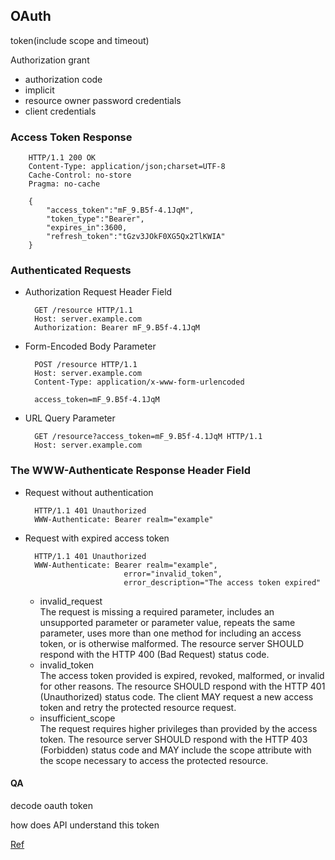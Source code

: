 ## OAuth

token(include scope and timeout)

Authorization grant 

+ authorization code
+ implicit
+ resource owner password credentials
+ client credentials


### Access Token Response 

		HTTP/1.1 200 OK
		Content-Type: application/json;charset=UTF-8
		Cache-Control: no-store
		Pragma: no-cache
		
		{
			"access_token":"mF_9.B5f-4.1JqM",
			"token_type":"Bearer",
			"expires_in":3600,
			"refresh_token":"tGzv3JOkF0XG5Qx2TlKWIA"
		}

### Authenticated Requests

+ Authorization Request Header Field

		GET /resource HTTP/1.1  
		Host: server.example.com   
		Authorization: Bearer mF_9.B5f-4.1JqM   
	
+ Form-Encoded Body Parameter

		POST /resource HTTP/1.1   
		Host: server.example.com   
		Content-Type: application/x-www-form-urlencoded    
		
		access_token=mF_9.B5f-4.1JqM	 

+ URL Query Parameter

		GET /resource?access_token=mF_9.B5f-4.1JqM HTTP/1.1    
		Host: server.example.com
	
### The WWW-Authenticate Response Header Field


+ Request without authentication

		HTTP/1.1 401 Unauthorized   
		WWW-Authenticate: Bearer realm="example"  
	
+ Request with expired access token

		HTTP/1.1 401 Unauthorized
		WWW-Authenticate: Bearer realm="example",
							error="invalid_token",
							error_description="The access token expired"

	- invalid_request    
	The request is missing a required parameter, includes an unsupported parameter or parameter value, repeats the same parameter, uses more than one method for including an access token, or is otherwise malformed. The resource server SHOULD respond with the HTTP 400 (Bad Request) status code.    
	- invalid_token      
	The access token provided is expired, revoked, malformed, or invalid for other reasons. The resource SHOULD respond with the HTTP 401 (Unauthorized) status code. The client MAY request a new access token and retry the protected resource request.       
	- insufficient_scope         
	The request requires higher privileges than provided by the access token. The resource server SHOULD respond with the HTTP 403 (Forbidden) status code and MAY include the scope attribute with the scope necessary to access the protected resource.       



#### QA

decode oauth token

how does API  understand this token


[Ref](http://self-issued.info/docs/draft-ietf-oauth-v2-bearer.html#toc)